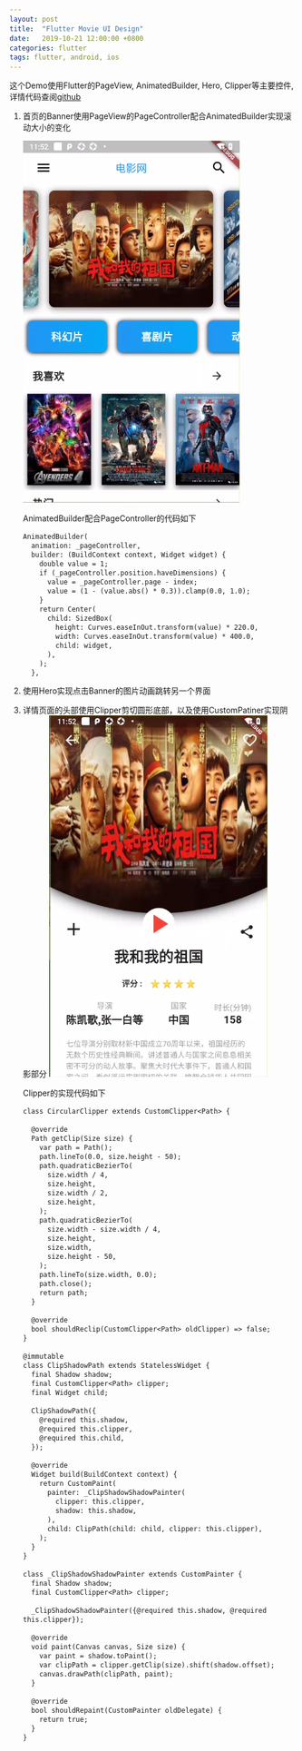 ```yaml
---
layout: post
title:  "Flutter Movie UI Design"
date:   2019-10-21 12:00:00 +0800
categories: flutter
tags: flutter, android, ios
---
```


  这个Demo使用Flutter的PageView, AnimatedBuilder, Hero, Clipper等主要控件, 详情代码查阅[github][github]

  1. 首页的Banner使用PageView的PageController配合AnimatedBuilder实现滚动大小的变化

      ![demo1](/images/flutter-movie-ui-design-1.jpg)

      AnimatedBuilder配合PageController的代码如下
      ```
      AnimatedBuilder(
        animation: _pageController,
        builder: (BuildContext context, Widget widget) {
          double value = 1;
          if (_pageController.position.haveDimensions) {
            value = _pageController.page - index;
            value = (1 - (value.abs() * 0.3)).clamp(0.0, 1.0);
          }
          return Center(
            child: SizedBox(
              height: Curves.easeInOut.transform(value) * 220.0,
              width: Curves.easeInOut.transform(value) * 400.0,
              child: widget,
            ),
          );
        },
      ```

  2. 使用Hero实现点击Banner的图片动画跳转另一个界面
  3. 详情页面的头部使用Clipper剪切圆形底部，以及使用CustomPatiner实现阴影部分
      ![demo2](/images/flutter-movie-ui-design-2.jpg)

      
      Clipper的实现代码如下
      ```
      class CircularClipper extends CustomClipper<Path> {

        @override
        Path getClip(Size size) {
          var path = Path();
          path.lineTo(0.0, size.height - 50);
          path.quadraticBezierTo(
            size.width / 4,
            size.height,
            size.width / 2,
            size.height,
          );
          path.quadraticBezierTo(
            size.width - size.width / 4,
            size.height,
            size.width,
            size.height - 50,
          );
          path.lineTo(size.width, 0.0);
          path.close();
          return path;
        }

        @override
        bool shouldReclip(CustomClipper<Path> oldClipper) => false;
      }

      @immutable
      class ClipShadowPath extends StatelessWidget {
        final Shadow shadow;
        final CustomClipper<Path> clipper;
        final Widget child;

        ClipShadowPath({
          @required this.shadow,
          @required this.clipper,
          @required this.child,
        });

        @override
        Widget build(BuildContext context) {
          return CustomPaint(
            painter: _ClipShadowShadowPainter(
              clipper: this.clipper,
              shadow: this.shadow,
            ),
            child: ClipPath(child: child, clipper: this.clipper),
          );
        }
      }

      class _ClipShadowShadowPainter extends CustomPainter {
        final Shadow shadow;
        final CustomClipper<Path> clipper;

        _ClipShadowShadowPainter({@required this.shadow, @required this.clipper});

        @override
        void paint(Canvas canvas, Size size) {
          var paint = shadow.toPaint();
          var clipPath = clipper.getClip(size).shift(shadow.offset);
          canvas.drawPath(clipPath, paint);
        }

        @override
        bool shouldRepaint(CustomPainter oldDelegate) {
          return true;
        }
      }
      ```


  [github]: https://github.com/jessyuan24/Flutter-Movie-UI-Design